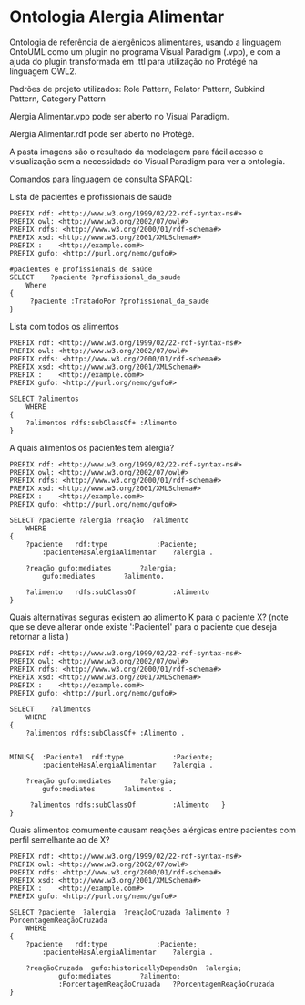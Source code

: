 # Ontologia Alergia Alimentar
Ontologia de referência de alergênicos alimentares, usando a linguagem OntoUML como um plugin no programa Visual Paradigm (.vpp), e com a ajuda do plugin transformada em .ttl para utilização no Protégé na linguagem OWL2.

Padrões de projeto utilizados: Role Pattern, Relator Pattern, Subkind Pattern, Category Pattern

Alergia Alimentar.vpp pode ser aberto no Visual Paradigm.

Alergia Alimentar.rdf pode ser aberto no Protégé.

A pasta imagens são o resultado da modelagem para fácil acesso e visualização sem a necessidade do Visual Paradigm para ver a ontologia.


Comandos para linguagem de consulta SPARQL:

Lista de pacientes e profissionais de saúde
```
PREFIX rdf: <http://www.w3.org/1999/02/22-rdf-syntax-ns#>
PREFIX owl: <http://www.w3.org/2002/07/owl#>
PREFIX rdfs: <http://www.w3.org/2000/01/rdf-schema#>
PREFIX xsd: <http://www.w3.org/2001/XMLSchema#>
PREFIX : 	<http://example.com#>
PREFIX gufo: <http://purl.org/nemo/gufo#>

#pacientes e profissionais de saúde
SELECT    ?paciente ?profissional_da_saude
	Where
{
	 ?paciente :TratadoPor ?profissional_da_saude
}
```
Lista com todos os alimentos
```
PREFIX rdf: <http://www.w3.org/1999/02/22-rdf-syntax-ns#>
PREFIX owl: <http://www.w3.org/2002/07/owl#>
PREFIX rdfs: <http://www.w3.org/2000/01/rdf-schema#>
PREFIX xsd: <http://www.w3.org/2001/XMLSchema#>
PREFIX : 	<http://example.com#>
PREFIX gufo: <http://purl.org/nemo/gufo#>

SELECT ?alimentos
	WHERE 
{
	?alimentos rdfs:subClassOf+ :Alimento
}
```
A quais alimentos os pacientes tem alergia?
```
PREFIX rdf: <http://www.w3.org/1999/02/22-rdf-syntax-ns#>
PREFIX owl: <http://www.w3.org/2002/07/owl#>
PREFIX rdfs: <http://www.w3.org/2000/01/rdf-schema#>
PREFIX xsd: <http://www.w3.org/2001/XMLSchema#>
PREFIX : 	<http://example.com#>
PREFIX gufo: <http://purl.org/nemo/gufo#>

SELECT ?paciente ?alergia ?reação  ?alimento
	WHERE 
{
 	?paciente 	rdf:type 			:Paciente;
		:pacienteHasAlergiaAlimentar 	?alergia .

	?reação	gufo:mediates 		?alergia;
		gufo:mediates 		?alimento.

	?alimento 	rdfs:subClassOf 		:Alimento	
}
```
Quais alternativas seguras existem ao alimento K para o paciente X? (note que se deve alterar onde existe ':Paciente1' para o paciente que deseja retornar a lista )
```
PREFIX rdf: <http://www.w3.org/1999/02/22-rdf-syntax-ns#>
PREFIX owl: <http://www.w3.org/2002/07/owl#>
PREFIX rdfs: <http://www.w3.org/2000/01/rdf-schema#>
PREFIX xsd: <http://www.w3.org/2001/XMLSchema#>
PREFIX : 	<http://example.com#>
PREFIX gufo: <http://purl.org/nemo/gufo#>

SELECT    ?alimentos
	WHERE 
{
	?alimentos rdfs:subClassOf+ :Alimento .
 	

MINUS{	:Paciente1 	rdf:type 			:Paciente;
		:pacienteHasAlergiaAlimentar 	?alergia .

	?reação	gufo:mediates 		?alergia;
		gufo:mediates 		?alimentos .
	
	 ?alimentos	rdfs:subClassOf 		:Alimento	}
}
```
Quais alimentos comumente causam reações alérgicas entre pacientes com perfil semelhante ao de X?
```
PREFIX rdf: <http://www.w3.org/1999/02/22-rdf-syntax-ns#>
PREFIX owl: <http://www.w3.org/2002/07/owl#>
PREFIX rdfs: <http://www.w3.org/2000/01/rdf-schema#>
PREFIX xsd: <http://www.w3.org/2001/XMLSchema#>
PREFIX : 	<http://example.com#>
PREFIX gufo: <http://purl.org/nemo/gufo#>

SELECT ?paciente  ?alergia  ?reaçãoCruzada ?alimento ?PorcentagemReaçãoCruzada
	WHERE 
{
 	?paciente 	rdf:type 			:Paciente;
		:pacienteHasAlergiaAlimentar 	?alergia .

	?reaçãoCruzada	gufo:historicallyDependsOn 	?alergia;
	 		gufo:mediates		?alimento;
			:PorcentagemReaçãoCruzada	?PorcentagemReaçãoCruzada
}
```
